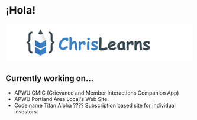# ¡Hola!

![Chris Drain's Logo](https://github.com/ChrisDrainOP/ChrisDrainOP/blob/main/githubChrisLearnsV2.png?raw=true)


## Currently working on...
- APWU GMIC (Grievance and Member Interactions Companion App)
- APWU Portland Area Local's Web Site.
- Code name Titan Alpha ???? Subscription based site for individual investors.
